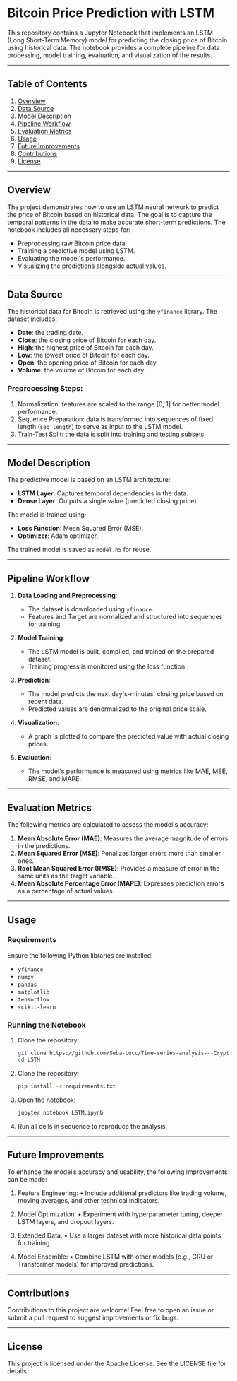 # **Bitcoin Price Prediction with LSTM**

This repository contains a Jupyter Notebook that implements an LSTM (Long Short-Term Memory) model for predicting the closing price of Bitcoin using historical data. The notebook provides a complete pipeline for data processing, model training, evaluation, and visualization of the results.

---

## **Table of Contents**
1. [Overview](#overview)
2. [Data Source](#data-source)
3. [Model Description](#model-description)
4. [Pipeline Workflow](#pipeline-workflow)
5. [Evaluation Metrics](#evaluation-metrics)
6. [Usage](#usage)
7. [Future Improvements](#future-improvements)
8. [Contributions](#contributions)
9. [License](#license)

---

## **Overview**

The project demonstrates how to use an LSTM neural network to predict the price of Bitcoin based on historical data. The goal is to capture the temporal patterns in the data to make accurate short-term predictions. The notebook includes all necessary steps for:
- Preprocessing raw Bitcoin price data.
- Training a predictive model using LSTM.
- Evaluating the model's performance.
- Visualizing the predictions alongside actual values.

---

## **Data Source**

The historical data for Bitcoin is retrieved using the `yfinance` library. The dataset includes:
- **Date**: the trading date.
- **Close**: the closing price of Bitcoin for each day.
- **High**: the highest price of Bitcoin for each day.
- **Low**: the lowest price of Bitcoin for each day.
- **Open**: the opening price of Bitcoin for each day.
- **Volume**: the volume of Bitcoin for each day.

### **Preprocessing Steps:**
1. Normalization: features are scaled to the range [0, 1] for better model performance.
2. Sequence Preparation: data is transformed into sequences of fixed length (`seq_length`) to serve as input to the LSTM model.
3. Train-Test Split: the data is split into training and testing subsets.

---

## **Model Description**

The predictive model is based on an LSTM architecture:
- **LSTM Layer**: Captures temporal dependencies in the data.
- **Dense Layer**: Outputs a single value (predicted closing price).

The model is trained using:
- **Loss Function**: Mean Squared Error (MSE).
- **Optimizer**: Adam optimizer.

The trained model is saved as `model.h5` for reuse.

---

## **Pipeline Workflow**

1. **Data Loading and Preprocessing**:
   - The dataset is downloaded using `yfinance`.
   - Features and Target are normalized and structured into sequences for training.

2. **Model Training**:
   - The LSTM model is built, compiled, and trained on the prepared dataset.
   - Training progress is monitored using the loss function.

3. **Prediction**:
   - The model predicts the next day's-minutes' closing price based on recent data.
   - Predicted values are denormalized to the original price scale.

4. **Visualization**:
   - A graph is plotted to compare the predicted value with actual closing prices.

5. **Evaluation**:
   - The model's performance is measured using metrics like MAE, MSE, RMSE, and MAPE.

---

## **Evaluation Metrics**

The following metrics are calculated to assess the model's accuracy:

1. **Mean Absolute Error (MAE)**: Measures the average magnitude of errors in the predictions.
2. **Mean Squared Error (MSE)**: Penalizes larger errors more than smaller ones.
3. **Root Mean Squared Error (RMSE)**: Provides a measure of error in the same units as the target variable.
4. **Mean Absolute Percentage Error (MAPE)**: Expresses prediction errors as a percentage of actual values.

---

## **Usage**

### **Requirements**
Ensure the following Python libraries are installed:
- `yfinance`
- `numpy`
- `pandas`
- `matplotlib`
- `tensorflow`
- `scikit-learn`

### **Running the Notebook**
1. Clone the repository:
   ```bash
   git clone https://github.com/Seba-Lucc/Time-series-analysis---Crypto-asset.git
   cd LSTM

2. Clone the repository:
   ```bash
   pip install -r requirements.txt

3. Open the notebook:
   ```bash
   jupyter notebook LSTM.ipynb

4. Run all cells in sequence to reproduce the analysis.

---

## **Future Improvements**

To enhance the model’s accuracy and usability, the following improvements can be made:
1.	Feature Engineering:
	•	Include additional predictors like trading volume, moving averages, and other technical indicators.

2.	Model Optimization:
	•	Experiment with hyperparameter tuning, deeper LSTM layers, and dropout layers.

3.	Extended Data:
	•	Use a larger dataset with more historical data points for training.

4.	Model Ensemble:
	•	Combine LSTM with other models (e.g., GRU or Transformer models) for improved predictions.

---

## **Contributions**
Contributions to this project are welcome! Feel free to open an issue or submit a pull request to suggest improvements or fix bugs.

---

## **License**
This project is licensed under the Apache License. See the LICENSE file for details
